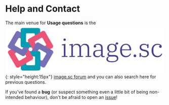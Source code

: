# Help and Contact

The main venue for **Usage questions** is the 
![image.sc logo](figures/a8bb0afa608549b70f9141516502fe7fb4693171.png){: style="height:15px"}  [image.sc forum](https://forum.image.sc/tag/microscopy-nodes) and you can also search here for previous questions.

If you've found a **bug** (or suspect something even a little bit of being non-intended behaviour), don't be afraid to open an [issue](https://github.com/oanegros/MicroscopyNodes/issues)!

